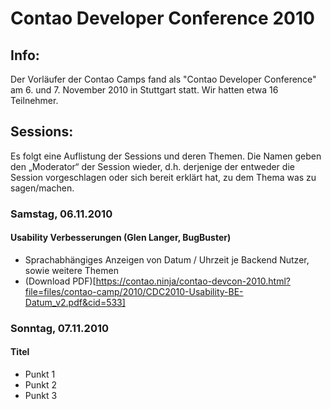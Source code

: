# Contao Developer Conference 2010

## Info:
Der Vorläufer der Contao Camps fand als "Contao Developer Conference" am 6. und 7. November 2010 in Stuttgart
statt. Wir hatten etwa 16 Teilnehmer.

## Sessions:
Es folgt eine Auflistung der Sessions und deren Themen. Die Namen geben den
„Moderator“ der Session wieder, d.h. derjenige der entweder die Session
vorgeschlagen oder sich bereit erklärt hat, zu dem Thema was zu sagen/machen.

### Samstag, 06.11.2010

#### Usability Verbesserungen (Glen Langer, BugBuster)

* Sprachabhängiges Anzeigen von Datum / Uhrzeit je Backend Nutzer, sowie weitere Themen
* (Download PDF)[https://contao.ninja/contao-devcon-2010.html?file=files/contao-camp/2010/CDC2010-Usability-BE-Datum_v2.pdf&cid=533]



### Sonntag, 07.11.2010

#### Titel

* Punkt 1
* Punkt 2
* Punkt 3
